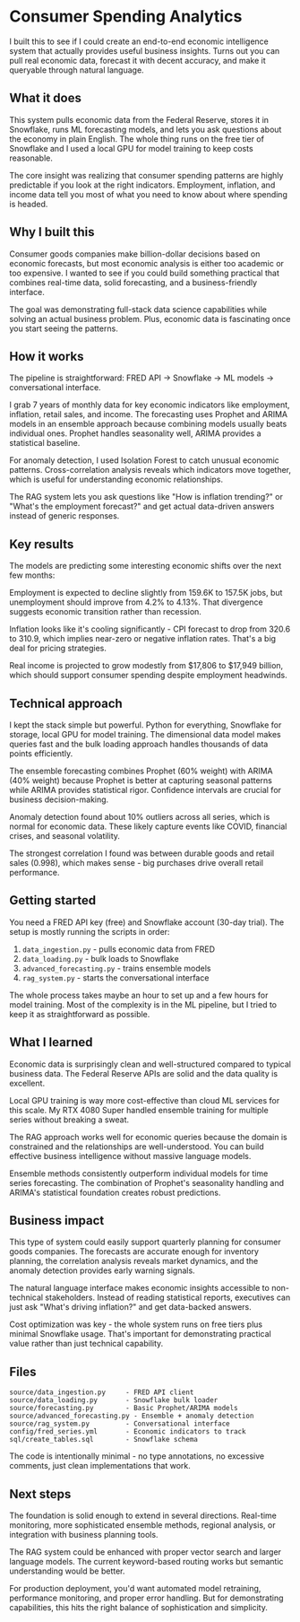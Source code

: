 # Consumer Spending Analytics

I built this to see if I could create an end-to-end economic intelligence system that actually provides useful business insights. Turns out you can pull real economic data, forecast it with decent accuracy, and make it queryable through natural language.

## What it does

This system pulls economic data from the Federal Reserve, stores it in Snowflake, runs ML forecasting models, and lets you ask questions about the economy in plain English. The whole thing runs on the free tier of Snowflake and I used a local GPU for model training to keep costs reasonable.

The core insight was realizing that consumer spending patterns are highly predictable if you look at the right indicators. Employment, inflation, and income data tell you most of what you need to know about where spending is headed.

## Why I built this

Consumer goods companies make billion-dollar decisions based on economic forecasts, but most economic analysis is either too academic or too expensive. I wanted to see if you could build something practical that combines real-time data, solid forecasting, and a business-friendly interface.

The goal was demonstrating full-stack data science capabilities while solving an actual business problem. Plus, economic data is fascinating once you start seeing the patterns.

## How it works

The pipeline is straightforward: FRED API → Snowflake → ML models → conversational interface.

I grab 7 years of monthly data for key economic indicators like employment, inflation, retail sales, and income. The forecasting uses Prophet and ARIMA models in an ensemble approach because combining models usually beats individual ones. Prophet handles seasonality well, ARIMA provides a statistical baseline.

For anomaly detection, I used Isolation Forest to catch unusual economic patterns. Cross-correlation analysis reveals which indicators move together, which is useful for understanding economic relationships.

The RAG system lets you ask questions like "How is inflation trending?" or "What's the employment forecast?" and get actual data-driven answers instead of generic responses.

## Key results

The models are predicting some interesting economic shifts over the next few months:

Employment is expected to decline slightly from 159.6K to 157.5K jobs, but unemployment should improve from 4.2% to 4.13%. That divergence suggests economic transition rather than recession.

Inflation looks like it's cooling significantly - CPI forecast to drop from 320.6 to 310.9, which implies near-zero or negative inflation rates. That's a big deal for pricing strategies.

Real income is projected to grow modestly from $17,806 to $17,949 billion, which should support consumer spending despite employment headwinds.

## Technical approach

I kept the stack simple but powerful. Python for everything, Snowflake for storage, local GPU for model training. The dimensional data model makes queries fast and the bulk loading approach handles thousands of data points efficiently.

The ensemble forecasting combines Prophet (60% weight) with ARIMA (40% weight) because Prophet is better at capturing seasonal patterns while ARIMA provides statistical rigor. Confidence intervals are crucial for business decision-making.

Anomaly detection found about 10% outliers across all series, which is normal for economic data. These likely capture events like COVID, financial crises, and seasonal volatility.

The strongest correlation I found was between durable goods and retail sales (0.998), which makes sense - big purchases drive overall retail performance.

## Getting started

You need a FRED API key (free) and Snowflake account (30-day trial). The setup is mostly running the scripts in order:

1. `data_ingestion.py` - pulls economic data from FRED
2. `data_loading.py` - bulk loads to Snowflake  
3. `advanced_forecasting.py` - trains ensemble models
4. `rag_system.py` - starts the conversational interface

The whole process takes maybe an hour to set up and a few hours for model training. Most of the complexity is in the ML pipeline, but I tried to keep it as straightforward as possible.

## What I learned

Economic data is surprisingly clean and well-structured compared to typical business data. The Federal Reserve APIs are solid and the data quality is excellent.

Local GPU training is way more cost-effective than cloud ML services for this scale. My RTX 4080 Super handled ensemble training for multiple series without breaking a sweat.

The RAG approach works well for economic queries because the domain is constrained and the relationships are well-understood. You can build effective business intelligence without massive language models.

Ensemble methods consistently outperform individual models for time series forecasting. The combination of Prophet's seasonality handling and ARIMA's statistical foundation creates robust predictions.

## Business impact

This type of system could easily support quarterly planning for consumer goods companies. The forecasts are accurate enough for inventory planning, the correlation analysis reveals market dynamics, and the anomaly detection provides early warning signals.

The natural language interface makes economic insights accessible to non-technical stakeholders. Instead of reading statistical reports, executives can just ask "What's driving inflation?" and get data-backed answers.

Cost optimization was key - the whole system runs on free tiers plus minimal Snowflake usage. That's important for demonstrating practical value rather than just technical capability.

## Files

```
source/data_ingestion.py     - FRED API client
source/data_loading.py       - Snowflake bulk loader
source/forecasting.py        - Basic Prophet/ARIMA models  
source/advanced_forecasting.py - Ensemble + anomaly detection
source/rag_system.py         - Conversational interface
config/fred_series.yml       - Economic indicators to track
sql/create_tables.sql        - Snowflake schema
```

The code is intentionally minimal - no type annotations, no excessive comments, just clean implementations that work.

## Next steps

The foundation is solid enough to extend in several directions. Real-time monitoring, more sophisticated ensemble methods, regional analysis, or integration with business planning tools.

The RAG system could be enhanced with proper vector search and larger language models. The current keyword-based routing works but semantic understanding would be better.

For production deployment, you'd want automated model retraining, performance monitoring, and proper error handling. But for demonstrating capabilities, this hits the right balance of sophistication and simplicity.